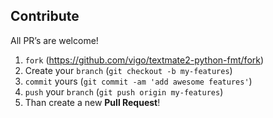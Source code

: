 ## Contribute

All PR’s are welcome!

1. `fork` (https://github.com/vigo/textmate2-python-fmt/fork)
1. Create your `branch` (`git checkout -b my-features`)
1. `commit` yours (`git commit -am 'add awesome features'`)
1. `push` your `branch` (`git push origin my-features`)
1. Than create a new **Pull Request**!
